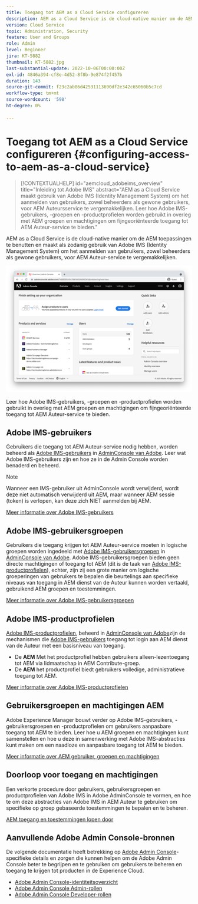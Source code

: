 ```yaml
---
title: Toegang tot AEM as a Cloud Service configureren
description: AEM as a Cloud Service is de cloud-native manier om de AEM toepassingen te benutten en maakt als zodanig gebruik van Adobe IMS (Identity Management System) om het aanmelden van gebruikers, zowel beheerders als gewone gebruikers, voor AEM Auteur-service te vergemakkelijken. Leer hoe u Adobe IMS-gebruikers, gebruikersgroepen en productprofielen gebruikt in combinatie met AEM groepen en machtigingen om specifieke toegang te verlenen aan AEM auteur.
version: Cloud Service
topic: Administration, Security
feature: User and Groups
role: Admin
level: Beginner
jira: KT-5882
thumbnail: KT-5882.jpg
last-substantial-update: 2022-10-06T00:00:00Z
exl-id: 4846a394-cf8e-4d52-8f8b-9e874f2f457b
duration: 143
source-git-commit: f23c2ab86d42531113690df2e342c65060b5c7cd
workflow-type: tm+mt
source-wordcount: '598'
ht-degree: 0%

---
```


# Toegang tot AEM as a Cloud Service configureren {#configuring-access-to-aem-as-a-cloud-service}

>[!CONTEXTUALHELP]
>id="aemcloud_adobeims_overview"
>title="Inleiding tot Adobe IMS"
>abstract="AEM as a Cloud Service maakt gebruik van Adobe IMS (Identity Management System) om het aanmelden van gebruikers, zowel beheerders als gewone gebruikers, voor AEM Auteursservice te vergemakkelijken. Leer hoe Adobe IMS-gebruikers, -groepen en -productprofielen worden gebruikt in overleg met AEM groepen en machtigingen om fijngeoriënteerde toegang tot AEM Auteur-service te bieden."

AEM as a Cloud Service is de cloud-native manier om de AEM toepassingen te benutten en maakt als zodanig gebruik van Adobe IMS (Identity Management System) om het aanmelden van gebruikers, zowel beheerders als gewone gebruikers, voor AEM Auteur-service te vergemakkelijken.

![Adobe Admin Console](./assets/hero.png)

Leer hoe Adobe IMS-gebruikers, -groepen en -productprofielen worden gebruikt in overleg met AEM groepen en machtigingen om fijngeoriënteerde toegang tot AEM Auteur-service te bieden.

## Adobe IMS-gebruikers

Gebruikers die toegang tot AEM Auteur-service nodig hebben, worden beheerd als [Adobe IMS-gebruikers](https://helpx.adobe.com/nl/enterprise/using/set-up-identity.html) in [AdminConsole van Adobe](https://adminconsole.adobe.com). Leer wat Adobe IMS-gebruikers zijn en hoe ze in de Admin Console worden benaderd en beheerd.

>[!NOTE]
>
>Wanneer een IMS-gebruiker uit AdminConsole wordt verwijderd, wordt deze niet automatisch verwijderd uit AEM, maar wanneer AEM sessie (token) is verlopen, kan deze zich NIET aanmelden bij AEM.


[Meer informatie over Adobe IMS-gebruikers](./adobe-ims-users.md)

## Adobe IMS-gebruikersgroepen

Gebruikers die toegang krijgen tot AEM Auteur-service moeten in logische groepen worden ingedeeld met [Adobe IMS-gebruikersgroepen](https://helpx.adobe.com/enterprise/using/user-groups.html) in [AdminConsole van Adobe](https://adminconsole.adobe.com). Adobe IMS-gebruikersgroepen bieden geen directe machtigingen of toegang tot AEM (dit is de taak van [Adobe IMS-productprofielen](#adobe-ims-product-profiles)), echter, zijn zij een grote manier om logische groeperingen van gebruikers te bepalen die beurtelings aan specifieke niveaus van toegang in AEM dienst van de Auteur kunnen worden vertaald, gebruikend AEM groepen en toestemmingen.

[Meer informatie over Adobe IMS-gebruikersgroepen](./adobe-ims-user-groups.md)

## Adobe IMS-productprofielen

[Adobe IMS-productprofielen](https://helpx.adobe.com/enterprise/using/manage-permissions-and-roles.html), beheerd in [AdminConsole van Adobe](https://adminconsole.adobe.com)zijn de mechanismen die [Adobe IMS-gebruikers](#adobe-ims-users) toegang tot login aan AEM dienst van de Auteur met een basisniveau van toegang.

+ De __AEM__ Met het productprofiel hebben gebruikers alleen-lezentoegang tot AEM via lidmaatschap in AEM Contribute-groep.
+ De __AEM__ het productprofiel biedt gebruikers volledige, administratieve toegang tot AEM.

[Meer informatie over Adobe IMS-productprofielen](./adobe-ims-product-profiles.md)

## Gebruikersgroepen en machtigingen AEM

Adobe Experience Manager bouwt verder op Adobe IMS-gebruikers, -gebruikersgroepen en -productprofielen om gebruikers aanpasbare toegang tot AEM te bieden. Leer hoe u AEM groepen en machtigingen kunt samenstellen en hoe u deze in samenwerking met Adobe IMS-abstracties kunt maken om een naadloze en aanpasbare toegang tot AEM te bieden.

[Meer informatie over AEM gebruiker, groepen en machtigingen](./aem-users-groups-and-permissions.md)

## Doorloop voor toegang en machtigingen

Een verkorte procedure door gebruikers, gebruikersgroepen en productprofielen van Adobe IMS in Adobe AdminConsole te vormen, en hoe te om deze abstracties van Adobe IMS in AEM Auteur te gebruiken om specifieke op groep gebaseerde toestemmingen te bepalen en te beheren.

[AEM toegang en toestemmingen lopen door](./walk-through.md)

## Aanvullende Adobe Admin Console-bronnen

De volgende documentatie heeft betrekking op [Adobe Admin Console](https://adminconsole.adobe.com)-specifieke details en zorgen die kunnen helpen om de Adobe Admin Console beter te begrijpen en te gebruiken om gebruikers te beheren en toegang te krijgen tot producten in de Experience Cloud.

+ [Adobe Admin Console-identiteitsoverzicht](https://helpx.adobe.com/enterprise/using/identity.html)
+ [Adobe Admin Console Admin-rollen](https://helpx.adobe.com/enterprise/using/admin-roles.html)
+ [Adobe Admin Console Developer-rollen](https://helpx.adobe.com/enterprise/using/manage-developers.html)

